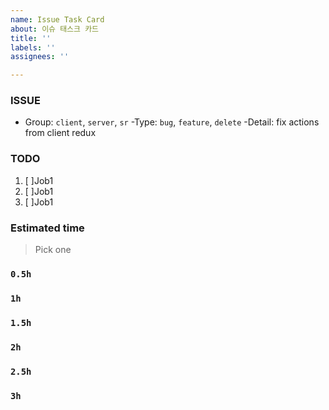 ```yaml
---
name: Issue Task Card
about: 이슈 태스크 카드
title: ''
labels: ''
assignees: ''

---
```


### ISSUE
- Group: `client`, `server`, `sr`
-Type: `bug`, `feature`, `delete`
-Detail: fix actions from client redux

### TODO
1. [ ]Job1
2. [ ]Job1
3. [ ]Job1

### Estimated time
>Pick one

### `0.5h`
### `1h`
### `1.5h`
### `2h`
### `2.5h`
### `3h`
